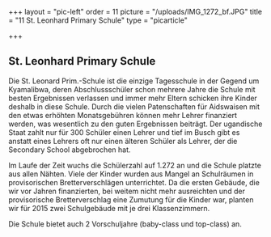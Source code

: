 +++
layout = "pic-left"
order = 11
picture = "/uploads/IMG_1272_bf.JPG"
title = "11 St. Leonhard Primary Schule"
type = "picarticle"

+++
## St. Leonhard Primary Schule

Die St. Leonard Prim.-Schule ist die einzige Tagesschule in der Gegend um Kyamalibwa, deren Abschlussschüler schon mehrere Jahre die Schule mit besten Ergebnissen verlassen und immer mehr Eltern schicken ihre Kinder deshalb in diese Schule. Durch die vielen Patenschaften für Aidswaisen mit den etwas erhöhten Monatsgebühren können mehr Lehrer finanziert werden, was wesentlich zu den guten Ergebnissen beiträgt. Der ugandische Staat zahlt nur für 300 Schüler einen Lehrer und tief im Busch gibt es anstatt eines Lehrers oft nur einen älteren Schüler als Lehrer, der die Secondary School abgebrochen hat.

Im Laufe der Zeit wuchs die Schülerzahl auf 1.272 an und die Schule platzte aus allen Nähten. Viele der Kinder wurden aus Mangel an Schulräumen in provisorischen Bretterverschlägen unterrichtet. Da die ersten Gebäude, die wir vor Jahren finanzierten, bei weitem nicht mehr ausreichten und der provisorische Bretterverschlag eine Zumutung für die Kinder war, planten wir für 2015 zwei Schulgebäude mit je drei Klassenzimmern.

Die Schule bietet auch 2 Vorschuljahre (baby-class und top-class) an.